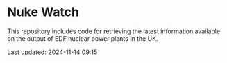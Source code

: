# Nuke Watch

This repository includes code for retrieving the latest information available on the output of EDF nuclear power plants in the UK.

Last updated: 2024-11-14 09:15